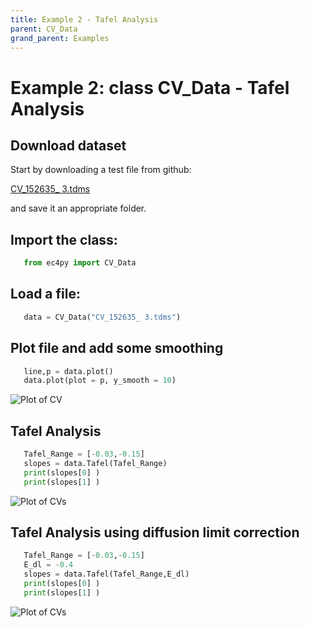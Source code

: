 ```yaml
---
title: Example 2 - Tafel Analysis
parent: CV_Data
grand_parent: Examples
---
```

# Example 2: class CV_Data - Tafel Analysis

## Download dataset


Start by downloading a test file from github:

[CV_152635_ 3.tdms](https://github.com/nordicec/EC4py/blob/d3e8f22b518bb23777ccfd42bf2175177df4b272/test_data/CV/CV_152635_%203.tdms)

and save it an appropriate folder.

## Import the class:

```python
   from ec4py import CV_Data
```
## Load a file:



```python
   data = CV_Data("CV_152635_ 3.tdms")
```


## Plot file and add some smoothing

```python
   line,p = data.plot()
   data.plot(plot = p, y_smooth = 10)
```

![Plot of CV](./cv_data_ex2_fig1.png)


## Tafel Analysis

```python
   Tafel_Range = [-0.03,-0.15]
   slopes = data.Tafel(Tafel_Range)
   print(slopes[0] )
   print(slopes[1] )
```

![Plot of CVs](./cv_data_ex2_fig2.png)

## Tafel Analysis using diffusion limit correction


```python
   Tafel_Range = [-0.03,-0.15]
   E_dl = -0.4
   slopes = data.Tafel(Tafel_Range,E_dl)
   print(slopes[0] )
   print(slopes[1] )
```

![Plot of CVs](./cv_data_ex2_fig3.png)
